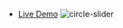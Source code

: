 * [Live Demo](http://delanosolutions.com/#businessCycle)
![circle-slider](https://github.com/neyron163/circle-slider/blob/master/circleSlider.png)